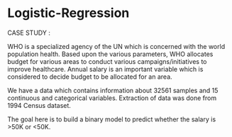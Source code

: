 # Logistic-Regression

CASE STUDY :

WHO is a specialized agency of the UN which is concerned with the world population health. Based upon the various parameters, WHO allocates budget for various areas to conduct various campaigns/initiatives to improve healthcare. Annual salary is an important variable which is considered to decide budget to be allocated for an area.

We have a data which contains information about 32561 samples and 15 continuous and categorical variables. Extraction of data was done from 1994 Census dataset.

The goal here is to build a binary model to predict whether the salary is >50K or <50K.
